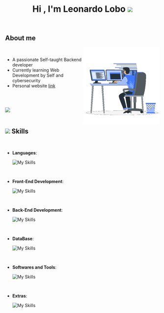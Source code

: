 
<h1 align="center"><b>Hi , I'm Leonardo Lobo </b><img src="https://media.giphy.com/media/hvRJCLFzcasrR4ia7z/giphy.gif" width="35"></h1>

<br>
	
## **About me**

<picture> <img align="right" src="https://github.com/0xAbdulKhalid/0xAbdulKhalid/raw/main/assets/mdImages/Right_Side.gif" width = 250px></picture>

<br>

- A passionate Self-taught Backend developer
- Currently learning Web Development by Self and cybersecurity
- Personal website [link](https://porfoliowebleonardolobo.netlify.app/)

<br><br>

<img src="https://user-images.githubusercontent.com/73097560/115834477-dbab4500-a447-11eb-908a-139a6edaec5c.gif"><br><br>

## <img src="https://media2.giphy.com/media/QssGEmpkyEOhBCb7e1/giphy.gif?cid=ecf05e47a0n3gi1bfqntqmob8g9aid1oyj2wr3ds3mg700bl&rid=giphy.gif" width ="25"><b> Skills</b>
<br>

<p align="center">

- **Languages**:
    
    ![My Skills](https://go-skill-icons.vercel.app/api/icons?i=js,cs,java,typescript)

<br>   
    
- **Front-End Development**:

   ![My Skills](https://go-skill-icons.vercel.app/api/icons?i=html,css,tailwind,bootstrap,astro)

<br>

- **Back-End Development**:

    ![My Skills](https://go-skill-icons.vercel.app/api/icons?i=nodejs,dotnet)
    
<br>

- **DataBase**:

    ![My Skills](https://go-skill-icons.vercel.app/api/icons?i=sqlserver,mysql)
    
<br>

- **Softwares and Tools**:

    ![My Skills](https://go-skill-icons.vercel.app/api/icons?i=git,github,vscode,visualstudio)

<br>

- **Extras**:

    ![My Skills](https://go-skill-icons.vercel.app/api/icons?i=bash,markdown)  


</p>
